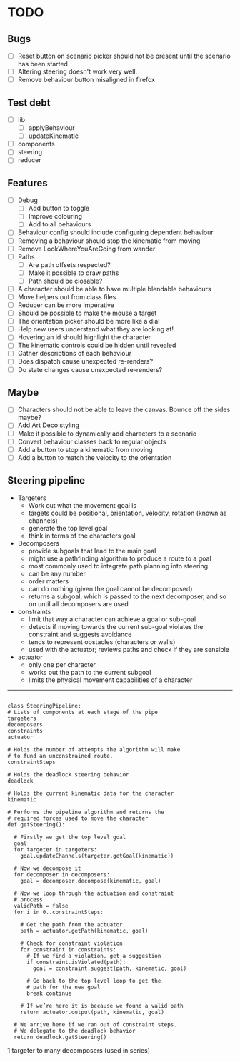 # TODO

## Bugs

- [ ] Reset button on scenario picker should not be present until the scenario has been started
- [ ] Altering steering doesn't work very well.
- [ ] Remove behaviour button misaligned in firefox

## Test debt

- [ ] lib
  - [ ] applyBehaviour
  - [ ] updateKinematic
- [ ] components
- [ ] steering
- [ ] reducer

## Features

- [ ] Debug
  - [ ] Add button to toggle
  - [ ] Improve colouring
  - [ ] Add to all behaviours
- [ ] Behaviour config should include configuring dependent behaviour
- [ ] Removing a behaviour should stop the kinematic from moving
- [ ] Remove LookWhereYouAreGoing from wander
- [ ] Paths
  - [ ] Are path offsets respected?
  - [ ] Make it possible to draw paths
  - [ ] Path should be closable?
- [ ] A character should be able to have multiple blendable behaviours
- [ ] Move helpers out from class files
- [ ] Reducer can be more imperative
- [ ] Should be possible to make the mouse a target
- [ ] The orientation picker should be more like a dial
- [ ] Help new users understand what they are looking at!
- [ ] Hovering an id should highlight the character
- [ ] The kinematic controls could be hidden until revealed
- [ ] Gather descriptions of each behaviour
- [ ] Does dispatch cause unexpected re-renders?
- [ ] Do state changes cause unexpected re-renders?

## Maybe

- [ ] Characters should not be able to leave the canvas. Bounce off the sides maybe?
- [ ] Add Art Deco styling
- [ ] Make it possible to dynamically add characters to a scenario
- [ ] Convert behaviour classes back to regular objects
- [ ] Add a button to stop a kinematic from moving
- [ ] Add a button to match the velocity to the orientation

## Steering pipeline

- Targeters
  - Work out what the movement goal is
  - targets could be positional, orientation, velocity, rotation (known as channels)
  - generate the top level goal
  - think in terms of the characters goal
- Decomposers
  - provide subgoals that lead to the main goal
  - might use a pathfinding algorithm to produce a route to a goal
  - most commonly used to integrate path planning into steering
  - can be any number
  - order matters
  - can do nothing (given the goal cannot be decomposed)
  - returns a subgoal, which is passed to the next decomposer, and so on until all decomposers are used
- constraints
  - limit that way a character can achieve a goal or sub-goal
  - detects if moving towards the current sub-goal violates the constraint and suggests avoidance
  - tends to represent obstacles (characters or walls)
  - used with the actuator; reviews paths and check if they are sensible
- actuator
  - only one per character
  - works out the path to the current subgoal
  - limits the physical movement capabilities of a character

---

```

class SteeringPipeline:
# Lists of components at each stage of the pipe
targeters
decomposers
constraints
actuator

# Holds the number of attempts the algorithm will make
# to fund an unconstrained route.
constraintSteps

# Holds the deadlock steering behavior
deadlock

# Holds the current kinematic data for the character
kinematic

# Performs the pipeline algorithm and returns the
# required forces used to move the character
def getSteering():

  # Firstly we get the top level goal
  goal
  for targeter in targeters:
    goal.updateChannels(targeter.getGoal(kinematic))

  # Now we decompose it
  for decomposer in decomposers:
    goal = decomposer.decompose(kinematic, goal)

  # Now we loop through the actuation and constraint
  # process
  validPath = false
  for i in 0..constraintSteps:

    # Get the path from the actuator
    path = actuator.getPath(kinematic, goal)

    # Check for constraint violation
    for constraint in constraints:
      # If we find a violation, get a suggestion
      if constraint.isViolated(path):
        goal = constraint.suggest(path, kinematic, goal)

      # Go back to the top level loop to get the
      # path for the new goal
      break continue

    # If we’re here it is because we found a valid path
    return actuator.output(path, kinematic, goal)

  # We arrive here if we ran out of constraint steps.
  # We delegate to the deadlock behavior
  return deadlock.getSteering()
```

1 targeter to many decomposers (used in series)
